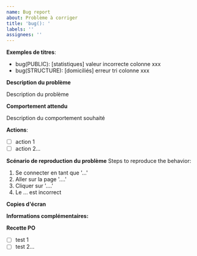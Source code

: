 ```yaml
---
name: Bug report
about: Problème à corriger
title: 'bug(): '
labels: ''
assignees: ''
---
```


__Exemples de titres__:

- bug(PUBLIC): [statistiques] valeur incorrecte colonne xxx
- bug(STRUCTURE): [domiciliés] erreur tri colonne xxx

**Description du problème**

Description du problème

**Comportement attendu**

Description du comportement souhaité

__Actions__:

- [ ] action 1
- [ ] action 2...

**Scénario de reproduction du problème**
Steps to reproduce the behavior:

1. Se connecter en tant que '...'
2. Aller sur la page '....'
3. Cliquer sur '....'
4. Le ... est incorrect

**Copies d'écran**

**Informations complémentaires:**

**Recette PO**

- [ ] test 1
- [ ] test 2...
